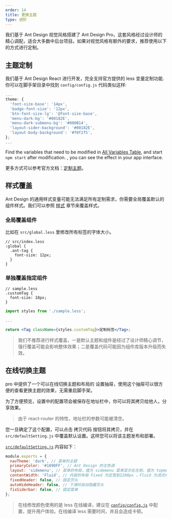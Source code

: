 ```yaml
---
order: 14
title: 更换主题
type: 进阶
---
```


我们基于 Ant Design 视觉风格搭建了 Ant Design Pro，这套风格经过设计师的精心调配，适合大多数中后台项目。如果对视觉风格有额外的要求，推荐使用以下的方式进行定制。

## 主题定制

我们基于 Ant Design React 进行开发，完全支持官方提供的 less 变量定制功能. 你可以在脚手架目录中找到 `config/config.js` 代码类似这样:

```js
...
theme: {
  'font-size-base': '14px',
  'badge-font-size': '12px',
  'btn-font-size-lg': '@font-size-base',
  'menu-dark-bg': '#00182E',
  'menu-dark-submenu-bg': '#000B14',
  'layout-sider-background': '#00182E',
  'layout-body-background': '#f0f2f5',
};
...
```

Find the variables that need to be modified in [All Variables Table](https://github.com/ant-design/ant-design/blob/master/components/style/themes/default.less), and start `npm start` after modification. , you can see the effect in your app interface.

更多方式可以参考官方文档：[定制主题](https://ant.design/docs/react/customize-theme-cn)。

## 样式覆盖

Ant Design 的通用样式变量可能无法满足所有定制需求，你需要全局覆盖默认的组件样式。我们可以参照 [样式](/docs/style) 章节来覆盖样式。

### 全局覆盖组件

比如在 `src/global.less` 里修改所有标签的字体大小。

```less
// src/index.less
:global {
  .ant-tag {
    font-size: 12px;
  }
}
```

### 单独覆盖指定组件

```less
// sample.less
.customTag {
  font-size: 18px;
}
```

```jsx
import styles from './sample.less';

...

return <Tag className={styles.customTag}>定制标签</Tag>;
```

> 我们不推荐进行样式覆盖，一是默认主题和组件是经过了设计师精心调节，强行覆盖可能会影响整体效果；二是覆盖代码可能因为组件库版本升级而失效。

## 在线切换主题

pro 中提供了一个可以在线切换主题和布局的 设置抽屉，使用这个抽屉可以很方便的查看更换主题的效果，无需重启脚手架。

为了方便预览，设置中的配置项会被保存在地址栏中，你可以将其拷贝给他人，分享效果。

> 由于 react-router 的特性，地址栏的参数可能被清空。

您一旦确定了这个配置，可以点击 拷贝代码 按钮将其拷贝，并在 `src/defaultSetting.js` 中覆盖默认设置。这样您可以将该主题发布和部署。

[`src/defaultSetting.js`](https://github.com/ant-design/ant-design-pro/blob/master/src/defaultSettings.js) 内容如下：

```js
module.exports = {
  navTheme: 'dark', // 菜单的主题
  primaryColor: '#1890FF', // Ant Design 的主色调
  layout: 'sidemenu', // 菜单的布局，值为 sidemenu 菜单显示在左侧，值为 topmenu 菜单显示在顶部
  contentWidth: 'Fluid', // 内容的布局 Fixed 为定宽到1200px ，Fluid 为流式布局。
  fixedHeader: false, // 固定页头
  autoHideHeader: false, // 下滑时自动隐藏页头
  fixSiderbar: false, // 固定菜单
};
```

> 在线修改颜色使用的是 less 在线编译，建议在 [`config/config.js`](https://github.com/ant-design/ant-design-pro/blob/master/config/config.js) 中配置，提升用户体验。在线编译 less 需要时间，并且会造成卡顿。
